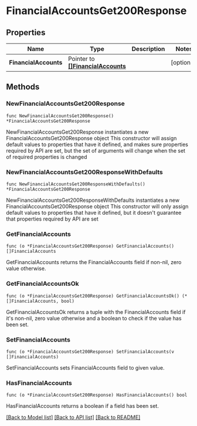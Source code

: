 # FinancialAccountsGet200Response

## Properties

Name | Type | Description | Notes
------------ | ------------- | ------------- | -------------
**FinancialAccounts** | Pointer to [**[]FinancialAccounts**](FinancialAccounts.md) |  | [optional] 

## Methods

### NewFinancialAccountsGet200Response

`func NewFinancialAccountsGet200Response() *FinancialAccountsGet200Response`

NewFinancialAccountsGet200Response instantiates a new FinancialAccountsGet200Response object
This constructor will assign default values to properties that have it defined,
and makes sure properties required by API are set, but the set of arguments
will change when the set of required properties is changed

### NewFinancialAccountsGet200ResponseWithDefaults

`func NewFinancialAccountsGet200ResponseWithDefaults() *FinancialAccountsGet200Response`

NewFinancialAccountsGet200ResponseWithDefaults instantiates a new FinancialAccountsGet200Response object
This constructor will only assign default values to properties that have it defined,
but it doesn't guarantee that properties required by API are set

### GetFinancialAccounts

`func (o *FinancialAccountsGet200Response) GetFinancialAccounts() []FinancialAccounts`

GetFinancialAccounts returns the FinancialAccounts field if non-nil, zero value otherwise.

### GetFinancialAccountsOk

`func (o *FinancialAccountsGet200Response) GetFinancialAccountsOk() (*[]FinancialAccounts, bool)`

GetFinancialAccountsOk returns a tuple with the FinancialAccounts field if it's non-nil, zero value otherwise
and a boolean to check if the value has been set.

### SetFinancialAccounts

`func (o *FinancialAccountsGet200Response) SetFinancialAccounts(v []FinancialAccounts)`

SetFinancialAccounts sets FinancialAccounts field to given value.

### HasFinancialAccounts

`func (o *FinancialAccountsGet200Response) HasFinancialAccounts() bool`

HasFinancialAccounts returns a boolean if a field has been set.


[[Back to Model list]](../README.md#documentation-for-models) [[Back to API list]](../README.md#documentation-for-api-endpoints) [[Back to README]](../README.md)


